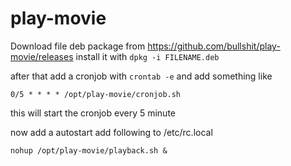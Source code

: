 play-movie
======

Download file deb package from https://github.com/bullshit/play-movie/releases
install it with 
```dpkg -i FILENAME.deb```

after that add a cronjob with 
```crontab -e``` 
and add something like

```0/5 * * * * /opt/play-movie/cronjob.sh```

this will start the cronjob every 5 minute

now add a autostart
add following to /etc/rc.local

```nohup /opt/play-movie/playback.sh &```
